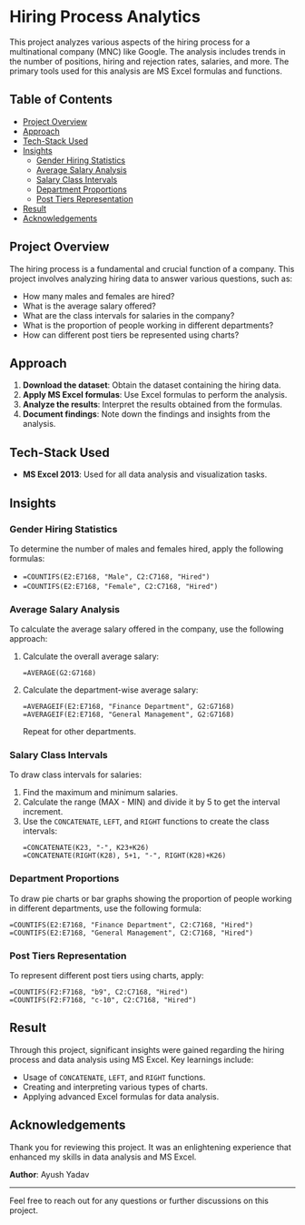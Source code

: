 # Hiring Process Analytics

This project analyzes various aspects of the hiring process for a multinational company (MNC) like Google. The analysis includes trends in the number of positions, hiring and rejection rates, salaries, and more. The primary tools used for this analysis are MS Excel formulas and functions.

## Table of Contents

- [Project Overview](#project-overview)
- [Approach](#approach)
- [Tech-Stack Used](#tech-stack-used)
- [Insights](#insights)
  - [Gender Hiring Statistics](#gender-hiring-statistics)
  - [Average Salary Analysis](#average-salary-analysis)
  - [Salary Class Intervals](#salary-class-intervals)
  - [Department Proportions](#department-proportions)
  - [Post Tiers Representation](#post-tiers-representation)
- [Result](#result)
- [Acknowledgements](#acknowledgements)

## Project Overview

The hiring process is a fundamental and crucial function of a company. This project involves analyzing hiring data to answer various questions, such as:

- How many males and females are hired?
- What is the average salary offered?
- What are the class intervals for salaries in the company?
- What is the proportion of people working in different departments?
- How can different post tiers be represented using charts?

## Approach

1. **Download the dataset**: Obtain the dataset containing the hiring data.
2. **Apply MS Excel formulas**: Use Excel formulas to perform the analysis.
3. **Analyze the results**: Interpret the results obtained from the formulas.
4. **Document findings**: Note down the findings and insights from the analysis.

## Tech-Stack Used

- **MS Excel 2013**: Used for all data analysis and visualization tasks.

## Insights

### Gender Hiring Statistics

To determine the number of males and females hired, apply the following formulas:

- `=COUNTIFS(E2:E7168, "Male", C2:C7168, "Hired")`
- `=COUNTIFS(E2:E7168, "Female", C2:C7168, "Hired")`

### Average Salary Analysis

To calculate the average salary offered in the company, use the following approach:

1. Calculate the overall average salary:
   ```excel
   =AVERAGE(G2:G7168)
   ```
2. Calculate the department-wise average salary:
   ```excel
   =AVERAGEIF(E2:E7168, "Finance Department", G2:G7168)
   =AVERAGEIF(E2:E7168, "General Management", G2:G7168)
   ```
   Repeat for other departments.

### Salary Class Intervals

To draw class intervals for salaries:

1. Find the maximum and minimum salaries.
2. Calculate the range (MAX - MIN) and divide it by 5 to get the interval increment.
3. Use the `CONCATENATE`, `LEFT`, and `RIGHT` functions to create the class intervals:
   ```excel
   =CONCATENATE(K23, "-", K23+K26)
   =CONCATENATE(RIGHT(K28), 5+1, "-", RIGHT(K28)+K26)
   ```

### Department Proportions

To draw pie charts or bar graphs showing the proportion of people working in different departments, use the following formula:

```excel
=COUNTIFS(E2:E7168, "Finance Department", C2:C7168, "Hired")
=COUNTIFS(E2:E7168, "General Management", C2:C7168, "Hired")
```

### Post Tiers Representation

To represent different post tiers using charts, apply:

```excel
=COUNTIFS(F2:F7168, "b9", C2:C7168, "Hired")
=COUNTIFS(F2:F7168, "c-10", C2:C7168, "Hired")
```

## Result

Through this project, significant insights were gained regarding the hiring process and data analysis using MS Excel. Key learnings include:

- Usage of `CONCATENATE`, `LEFT`, and `RIGHT` functions.
- Creating and interpreting various types of charts.
- Applying advanced Excel formulas for data analysis.

## Acknowledgements

Thank you for reviewing this project. It was an enlightening experience that enhanced my skills in data analysis and MS Excel.

**Author**: Ayush Yadav

---

Feel free to reach out for any questions or further discussions on this project.
